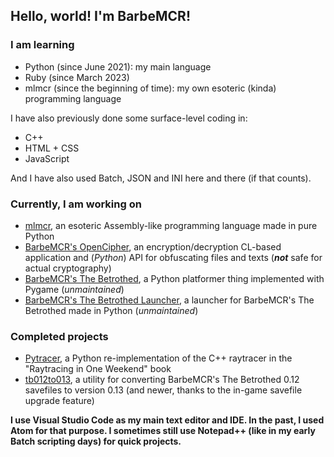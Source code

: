 ## Hello, world! I'm BarbeMCR!

### I am learning
- Python (since June 2021): my main language
- Ruby (since March 2023)
- mlmcr (since the beginning of time): my own esoteric (kinda) programming language

I have also previously done some surface-level coding in:
- C++
- HTML + CSS
- JavaScript

And I have also used Batch, JSON and INI here and there (if that counts).

### Currently, I am working on
- [mlmcr](https://github.com/BarbeMCR/mlmcr), an esoteric Assembly-like programming language made in pure Python
- [BarbeMCR's OpenCipher](https://github.com/BarbeMCR/opencipher), an encryption/decryption CL-based application and (*Python*) API for obfuscating files and texts (*__not__* safe for actual cryptography)
- [BarbeMCR's The Betrothed](https://github.com/BarbeMCR/the-betrothed), a Python platformer thing implemented with Pygame (*unmaintained*)
- [BarbeMCR's The Betrothed Launcher](https://github.com/BarbeMCR/the-betrothed-launcher), a launcher for BarbeMCR's The Betrothed made in Python (*unmaintained*)

### Completed projects
- [Pytracer](https://github.com/BarbeMCR/pytracer), a Python re-implementation of the C++ raytracer in the "Raytracing in One Weekend" book
- [tb012to013](https://github.com/BarbeMCR/tb012to013), a utility for converting BarbeMCR's The Betrothed 0.12 savefiles to version 0.13 (and newer, thanks to the in-game savefile upgrade feature)

**I use Visual Studio Code as my main text editor and IDE. In the past, I used Atom for that purpose. I sometimes still use Notepad++ (like in my early Batch scripting days) for quick projects.**
